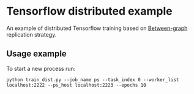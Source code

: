 # Tensorflow distributed example

An example of distributed Tensorflow training based on [Between-graph](https://www.tensorflow.org/deploy/distributed) replication strategy.

## Usage example

To start a new process run:

```
python train_dist.py --job_name ps --task_index 0 --worker_list localhost:2222 --ps_host localhost:2223 --epochs 10
```

